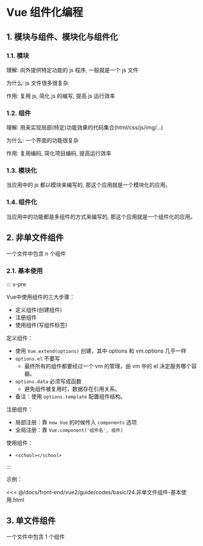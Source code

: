 # Vue 组件化编程

## 1. 模块与组件、模块化与组件化

### 1.1. 模块

理解: 向外提供特定功能的 js 程序, 一般就是一个 js 文件

为什么: js 文件很多很复杂

作用: 复用 js, 简化 js 的编写, 提高 js 运行效率

### 1.2. 组件

理解: 用来实现局部(特定)功能效果的代码集合(html/css/js/img/...)

为什么: 一个界面的功能很复杂

作用: 复用编码, 简化项目编码, 提高运行效率

### 1.3. 模块化

当应用中的 js 都以模块来编写的, 那这个应用就是一个模块化的应用。

### 1.4. 组件化

当应用中的功能都是多组件的方式来编写的, 那这个应用就是一个组件化的应用。

## 2. 非单文件组件

一个文件中包含 n 个组件

### 2.1. 基本使用

::: v-pre

Vue中使用组件的三大步骤：

* 定义组件(创建组件)
* 注册组件
* 使用组件(写组件标签)

定义组件：

* 使用 `Vue.extend(options)` 创建，其中 options 和 vm.options  几乎一样
* `options.el` 不要写
  * 最终所有的组件都要经过一个 vm 的管理，由 vm 中的 el 决定服务哪个容器。
* `options.data` 必须写成函数
  * 避免组件被复用时，数据存在引用关系。
* 备注：使用 `options.template` 配置组件结构。

注册组件：

* 局部注册：靠 `new Vue` 的时候传入 `components` 选项
* 全局注册：靠 `Vue.component('组件名', 组件)`

使用组件：

* `<school></school>`

:::

示例：

<<< @/docs/front-end/vue2/guide/codes/basic/24.非单文件组件-基本使用.html

## 3. 单文件组件

一个文件中包含 1 个组件